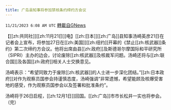 ```yaml
---
title: 广岛县知事将参加禁核条约缔约方会议
---
```

`11/21/2023 6:08 AM UTC` [轉載自GNews](https://gnews.org/articles/1998760)

【[[zh:共同社]][[zh:11月21日]]电】[[zh:日本]][[zh:广岛]]县知事汤崎英彦21日在记者会上宣布，将参加27日在[[zh:美国]][[zh:纽约]]开幕的《禁止[[zh:核武器]]条约》第二次缔约方会议。他将出席由县[[zh:政府]]及斯德哥尔摩国际和平研究所（SIPRI）主办的边会，讨论废除[[zh:核武器]]及核裁军问题。汤崎还将与[[zh:联合国]]及各国[[zh:政府]]相关人士交换意见。

汤崎表示：“希望同致力于废除[[zh:核武器]]的人士进一步深化团结。”[[zh:日本政府]]对作为观察员国参会持谨慎态度，汤崎强调“非常遗憾，希望能顾及核爆受害地的感受，作为观察员国参会以及签署和批准条约”。

汤崎将于26日启程，[[zh:12月1日]]回国。[[zh:广岛]]市市长松井一实也将参会。（完）
